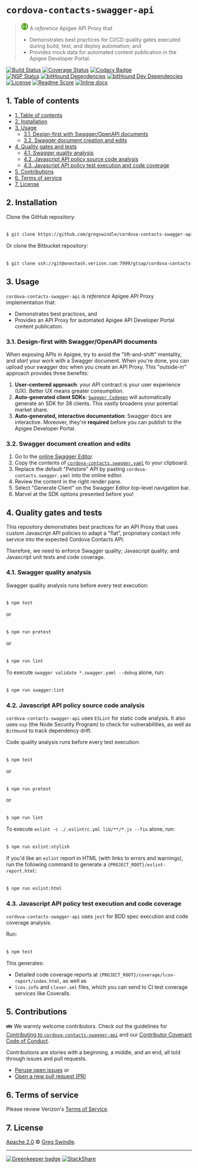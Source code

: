 # `cordova-contacts-swagger-api`
> [![Swagger Logo][swagger-logo-20-img]][swagger-io-url] A _reference_ Apigee API Proxy that
>
> * Demonstrates best practices for CI/CD quality gates executed during build, test, and deploy automation; and
> * Provides mock data for automated content publication in the Apigee Developer Portal.

[![Build Status][travis-ci-img]][travis-ci-url] [![Coverage Status][coveralls-img]][coveralls-url] [![Codacy Badge][codacy-img]][codacy-url]<br>
[![NSP Status][nsp-img]][nsp-url] [![bitHound Dependencies][bithound-dep-img]][bithound-dep-url] [![bitHound Dev Dependencies][bithound-dev-dep-img]][bithound-dev-dep-url]<br>[![License][license-image]][license-url]  [![Readme Score][readme-score-img]][readme-score-url] [![Inline docs][inch-ci-img]][inch-ci-url]

## 1. Table of contents
<!-- TOC depthFrom:2 depthTo:6 withLinks:1 updateOnSave:1 orderedList:0 -->

- [1. Table of contents](#1-table-of-contents)
- [2. Installation](#2-installation)
- [3. Usage](#3-usage)
	- [3.1. Design-first with Swagger/OpenAPI documents](#31-design-first-with-swaggeropenapi-documents)
	- [3.2. Swagger document creation and edits](#32-swagger-document-creation-and-edits)
- [4. Quality gates and tests](#4-quality-gates-and-tests)
	- [4.1. Swagger quality analysis](#41-swagger-quality-analysis)
	- [4.2. Javascript API policy source code analysis](#42-javascript-api-policy-source-code-analysis)
	- [4.3. Javascript API policy test execution and code coverage](#43-javascript-api-policy-test-execution-and-code-coverage)
- [5. Contributions](#5-contributions)
- [6. Terms of service](#6-terms-of-service)
- [7. License](#7-license)

<!-- /TOC -->

## 2. Installation

Clone the GitHub repository:

```bash

$ git clone https://github.com/gregswindle/cordova-contacts-swagger-api.git

```

Or clone the Bitbucket repository:

```bash

$ git clone ssh://git@onestash.verizon.com:7999/gtsap/cordova-contacts-swagger-api.git

```

## 3. Usage

`cordova-contacts-swagger-api` is _reference_ Apigee API Proxy implementation that:

* Demonstrates best practices, and
* Provides an API Proxy for automated Apigee API Developer Portal content publication.

### 3.1. Design-first with Swagger/OpenAPI documents

When exposing APIs in Apigee, try to avoid the "lift-and-shift" mentality, and _start_ your work with a Swagger document. When you're done, you can upload your swagger doc when you create an API Proxy. This "outside-in" approach provides three benefits:

1. **User-centered approach**: your API contract is your user experience (UX). Better UX means greater consumption.
2. **Auto-generated client SDKs**: [`Swagger Codegen`](http://swagger.io/swagger-codegen/) will automatically generate an SDK for 38 clients. This vastly broadens your potential market share.
3. **Auto-generated, interactive documentation**: Swagger docs are interactive. Moreover, they're **required** before you can publish to the Apigee Developer Portal.

### 3.2. Swagger document creation and edits

1. Go to the [online Swagger Editor](http://editor.swagger.io/#/).
2. Copy the contents of [`cordova-contacts.swagger.yaml`](cordova-contacts.swagger.yaml) to your clipboard.
3. Replace the default "Petstore" API by pasting `cordova-contacts.swagger.yaml` into the online editor.
4. Review the content in the right render pane.
5. Select "Generate Client" on the Swagger Editor top-level navigation bar.
6. Marvel at the SDK options presented before you!

## 4. Quality gates and tests

This repository demonstrates best practices for an API Proxy that uses custom Javascript API policies to adapt a "flat", proprietary contact info service into the expected Cordova Contacts API.

Therefore, we need to enforce Swagger quality; Javascript quality; and Javascript unit tests and code coverage.

### 4.1. Swagger quality analysis

Swagger quality analysis runs before every test execution:

```bash

$ npm test

```

or

```bash

$ npm run pretest

```

or

```bash

$ npm run lint

```

To execute `swagger validate *.swagger.yaml --debug` alone, run:

```bash

$ npm run swagger:lint

```


### 4.2. Javascript API policy source code analysis

`cordova-contacts-swagger-api` uses `ESLint` for static code analysis. It also uses `nsp` (the Node Security Program) to check for vulnerabilities, as well as `BitHound` to track dependency drift.

Code quality analysis runs before every test execution:

```bash

$ npm test

```

or

```bash

$ npm run pretest

```

or

```bash

$ npm run lint

```

To execute `eslint -c ./.eslintrc.yml lib/**/*.js --fix` alone, run:

```bash

$ npm run eslint:stylish

```

If you'd like an `eslint` report in HTML (with links to errors and warnings), run the following command to generate a `{PROJECT_ROOT}/eslint-report.html`:

```bash

$ npm run eslint:html

```

### 4.3. Javascript API policy test execution and code coverage

`cordova-contacts-swagger-api` uses `jest` for BDD spec execution and code coverage analysis.

Run:

```bash

$ npm test

```

This generates:

* Detailed code coverage reports at `{PROJECT_ROOT}/coverage/lcov-report/index.html`, as well as
* `lcov.info` and `clover.xml` files, which you can send to CI test coverage services like Coveralls.

## 5. Contributions
:family: We warmly welcome contributors. Check out the guidelines for [Contributing to `cordova-contacts-swagger-api`](./.github/CONTRIBUTING.md) and our [Contributor Covenant Code of Conduct][code-of-conduct-url].

Contributions are stories with a beginning, a middle, and an end, all told through issues and pull requests.
 * [Peruse open issues][issues-url] or
 * [Open a new pull request (PR)][pr-url]

## 6. Terms of service

Please review Verizon's [Terms of Service](TERMS_OF_SERVICE.md).

## 7. License

[Apache 2.0][license-url] :copyright: [Greg Swindle][author-url].

---

[![Greenkeeper badge][greenkeeper-img]][greenkeeper-url] [![StackShare][stackshare-img]][stackshare-url]

[author-url]: https://github.com/gregswindle
[bithound-dep-img]: https://www.bithound.io/github/gregswindle/cordova-contacts-swagger-api/badges/dependencies.svg
[bithound-dep-url]: https://www.bithound.io/github/gregswindle/cordova-contacts-swagger-api/master/dependencies/npm
[bithound-dev-dep-img]: https://www.bithound.io/github/gregswindle/cordova-contacts-swagger-api/badges/devDependencies.svg
[bithound-dev-dep-url]: https://www.bithound.io/github/gregswindle/cordova-contacts-swagger-api/master/dependencies/npm
[codacy-img]: https://api.codacy.com/project/badge/Grade/554fe390431b455a87ba6acde3ff2989?style=flat-square
[codacy-url]: https://www.codacy.com/app/greg_7/cordova-contacts-swagger-api?utm_source=github.com&amp;utm_medium=referral&amp;utm_content=gregswindle/cordova-contacts-swagger-api&amp;utm_campaign=Badge_Grade
[code-of-conduct-url]: ./.github/CODE_OF_CONDUCT.md
[coveralls-img]: https://coveralls.io/repos/github/gregswindle/cordova-contacts-swagger-api/badge.svg?branch=master
[coveralls-url]: https://coveralls.io/github/gregswindle/cordova-contacts-swagger-api?branch=master
[eslint-dev-env-url]: http://eslint.org/docs/developer-guide/development-environment
[greenkeeper-img]: https://badges.greenkeeper.io/gregswindle/cordova-contacts-swagger-api.svg?style=flat-square
[greenkeeper-url]: https://greenkeeper.io/
[inch-ci-img]: http://inch-ci.org/github/gregswindle/cordova-contacts-swagger-api.svg?branch=master
[inch-ci-url]: http://inch-ci.org/github/gregswindle/cordova-contacts-swagger-api
[issues-new-url]: https://github.com/gregswindle/cordova-contacts-swagger-api/issues/new
[issues-url]: https://github.com/gregswindle/cordova-contacts-swagger-api/issues
[license-image]: https://img.shields.io/badge/License-Apache%202.0-blue.svg?style=flat-square
[license-url]: ./LICENSE
[nsp-img]: https://nodesecurity.io/orgs/gregswindle/projects/a3912719-529f-457f-9ff6-53fa70d8f475/badge
[nsp-url]: https://nodesecurity.io/orgs/gregswindle/projects/a3912719-529f-457f-9ff6-53fa70d8f475
[pr-url]: https://github.com/gregswindle/cordova-contacts-swagger-api/pulls
[readme-score-img]: http://readme-score-api.herokuapp.com/score.svg?url=https://github.com/gregswindle/cordova-contacts-swagger-api
[readme-score-url]: http://clayallsopp.github.io/readme-score?url=https://github.com/gregswindle/cordova-contacts-swagger-api
[rule-plural-paths-url]: ./docs/rules/require-plural-paths.md
[rules-backlog-wiki-url]: https://github.com/gregswindle/cordova-contacts-swagger-api/wiki/Rules-backlog
[stackshare-img]: https://img.shields.io/badge/tech-stack-0690fa.svg?style=flat
[stackshare-url]: https://stackshare.io/gregswindle/cordova-contacts-swagger-api
[swagger-io-url]: http://swagger.io
[swagger-logo-20-img]: ./.github/assets/img/swagger-logo-20.png
[travis-ci-img]: https://travis-ci.org/gregswindle/cordova-contacts-swagger-api.svg?branch=master
[travis-ci-url]:  https://travis-ci.org/gregswindle/cordova-contacts-swagger-api
